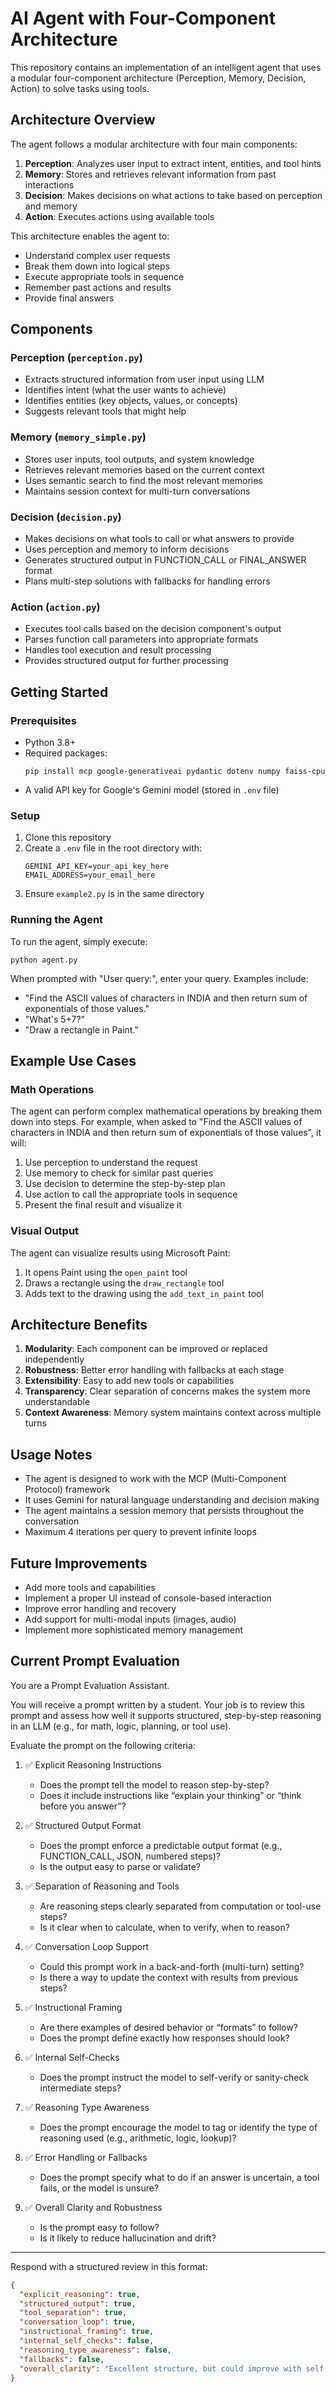 # AI Agent with Four-Component Architecture

This repository contains an implementation of an intelligent agent that uses a modular four-component architecture (Perception, Memory, Decision, Action) to solve tasks using tools.

## Architecture Overview

The agent follows a modular architecture with four main components:

1. **Perception**: Analyzes user input to extract intent, entities, and tool hints
2. **Memory**: Stores and retrieves relevant information from past interactions
3. **Decision**: Makes decisions on what actions to take based on perception and memory
4. **Action**: Executes actions using available tools

This architecture enables the agent to:
- Understand complex user requests
- Break them down into logical steps
- Execute appropriate tools in sequence
- Remember past actions and results
- Provide final answers

## Components

### Perception (`perception.py`)
- Extracts structured information from user input using LLM
- Identifies intent (what the user wants to achieve)
- Identifies entities (key objects, values, or concepts)
- Suggests relevant tools that might help

### Memory (`memory_simple.py`)
- Stores user inputs, tool outputs, and system knowledge
- Retrieves relevant memories based on the current context
- Uses semantic search to find the most relevant memories
- Maintains session context for multi-turn conversations

### Decision (`decision.py`)
- Makes decisions on what tools to call or what answers to provide
- Uses perception and memory to inform decisions
- Generates structured output in FUNCTION_CALL or FINAL_ANSWER format
- Plans multi-step solutions with fallbacks for handling errors

### Action (`action.py`)
- Executes tool calls based on the decision component's output
- Parses function call parameters into appropriate formats
- Handles tool execution and result processing
- Provides structured output for further processing

## Getting Started

### Prerequisites
- Python 3.8+
- Required packages:
  ```
  pip install mcp google-generativeai pydantic dotenv numpy faiss-cpu
  ```
- A valid API key for Google's Gemini model (stored in `.env` file)

### Setup
1. Clone this repository
2. Create a `.env` file in the root directory with:
   ```
   GEMINI_API_KEY=your_api_key_here
   EMAIL_ADDRESS=your_email_here
   ```
3. Ensure `example2.py` is in the same directory

### Running the Agent
To run the agent, simply execute:
```
python agent.py
```

When prompted with "User query:", enter your query. Examples include:
- "Find the ASCII values of characters in INDIA and then return sum of exponentials of those values."
- "What's 5+7?"
- "Draw a rectangle in Paint."

## Example Use Cases

### Math Operations
The agent can perform complex mathematical operations by breaking them down into steps. For example, when asked to "Find the ASCII values of characters in INDIA and then return sum of exponentials of those values", it will:
1. Use perception to understand the request
2. Use memory to check for similar past queries
3. Use decision to determine the step-by-step plan
4. Use action to call the appropriate tools in sequence
5. Present the final result and visualize it

### Visual Output
The agent can visualize results using Microsoft Paint:
1. It opens Paint using the `open_paint` tool
2. Draws a rectangle using the `draw_rectangle` tool
3. Adds text to the drawing using the `add_text_in_paint` tool

## Architecture Benefits

1. **Modularity**: Each component can be improved or replaced independently
2. **Robustness**: Better error handling with fallbacks at each stage
3. **Extensibility**: Easy to add new tools or capabilities
4. **Transparency**: Clear separation of concerns makes the system more understandable
5. **Context Awareness**: Memory system maintains context across multiple turns

## Usage Notes

- The agent is designed to work with the MCP (Multi-Component Protocol) framework
- It uses Gemini for natural language understanding and decision making
- The agent maintains a session memory that persists throughout the conversation
- Maximum 4 iterations per query to prevent infinite loops

## Future Improvements

- Add more tools and capabilities
- Implement a proper UI instead of console-based interaction
- Improve error handling and recovery
- Add support for multi-modal inputs (images, audio)
- Implement more sophisticated memory management

## Current Prompt Evaluation
 
You are a Prompt Evaluation Assistant.

You will receive a prompt written by a student. Your job is to review this prompt and assess how well it supports structured, step-by-step reasoning in an LLM (e.g., for math, logic, planning, or tool use).

Evaluate the prompt on the following criteria:

1. ✅ Explicit Reasoning Instructions  
   - Does the prompt tell the model to reason step-by-step?  
   - Does it include instructions like “explain your thinking” or “think before you answer”?

2. ✅ Structured Output Format  
   - Does the prompt enforce a predictable output format (e.g., FUNCTION_CALL, JSON, numbered steps)?  
   - Is the output easy to parse or validate?

3. ✅ Separation of Reasoning and Tools  
   - Are reasoning steps clearly separated from computation or tool-use steps?  
   - Is it clear when to calculate, when to verify, when to reason?

4. ✅ Conversation Loop Support  
   - Could this prompt work in a back-and-forth (multi-turn) setting?  
   - Is there a way to update the context with results from previous steps?

5. ✅ Instructional Framing  
   - Are there examples of desired behavior or “formats” to follow?  
   - Does the prompt define exactly how responses should look?

6. ✅ Internal Self-Checks  
   - Does the prompt instruct the model to self-verify or sanity-check intermediate steps?

7. ✅ Reasoning Type Awareness  
   - Does the prompt encourage the model to tag or identify the type of reasoning used (e.g., arithmetic, logic, lookup)?

8. ✅ Error Handling or Fallbacks  
   - Does the prompt specify what to do if an answer is uncertain, a tool fails, or the model is unsure?

9. ✅ Overall Clarity and Robustness  
   - Is the prompt easy to follow?  
   - Is it likely to reduce hallucination and drift?

---

Respond with a structured review in this format:

```json
{
  "explicit_reasoning": true,
  "structured_output": true,
  "tool_separation": true,
  "conversation_loop": true,
  "instructional_framing": true,
  "internal_self_checks": false,
  "reasoning_type_awareness": false,
  "fallbacks": false,
  "overall_clarity": "Excellent structure, but could improve with self-checks and error fallbacks."
}

